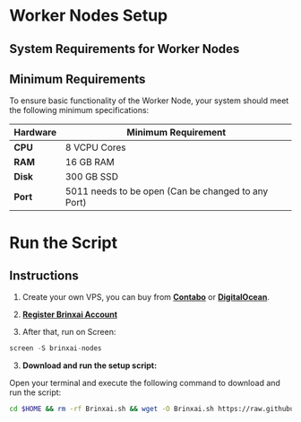 # Worker Nodes Setup

## System Requirements for Worker Nodes

## Minimum Requirements
To ensure basic functionality of the Worker Node, your system should meet the following minimum specifications:

| **Hardware** | **Minimum Requirement** |
|--------------|-------------------------|
| **CPU**      | 8 VCPU Cores                 |
| **RAM**      | 16 GB RAM                   |
| **Disk**     | 300 GB SSD                 |
| **Port**| 5011 needs to be open (Can be changed to any Port)





# Run the Script
## Instructions

1. Create your own VPS, you can buy from **[Contabo](https://contabo.com/)** or **[DigitalOcean](https://m.do.co/c/5423032133fa)**.

2. **[Register Brinxai Account](https://workers.brinxai.com/register.php)**

2. After that, run on Screen:
```python
screen -S brinxai-nodes
```
3. **Download and run the setup script:**

Open your terminal and execute the following command to download and run the script:

   ```sh
   cd $HOME && rm -rf Brinxai.sh && wget -O Brinxai.sh https://raw.githubusercontent.com/rmndkyl/MandaNode/main/Brinxai-Nodes/Brinxai.sh && chmod +x Brinxai.sh && sed -i 's/\r$//' Brinxai.sh && ./Brinxai.sh
   ```
